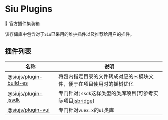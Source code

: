 # Siu Plugins

🍣 官方插件集装箱

该存储库中包含对于`Siu`已采用的维护插件以及推荐给用户的插件。

## 插件列表

| 名称                                               | 说明                                                                                             |
| -------------------------------------------------- | ------------------------------------------------------------------------------------------------ |
| [@siujs/plugin-build-es](packages/plugin-build-es) | 将包内指定目录的文件转成对应的`es`模块文件，便于在项目使用时的摇树优化                           |
| [@siujs/plugin-jssdk](packages/jssdk)              | 专门针对`jssdk`这样类型的类库项目(可参考实际项目[jsbridge](https://github.com/kuafujs/jsbridge)) |
| [@siujs/plugin-vui](packages/vui)                  | 专门针对`vue3.x`的`ui`类库                                                                       |
